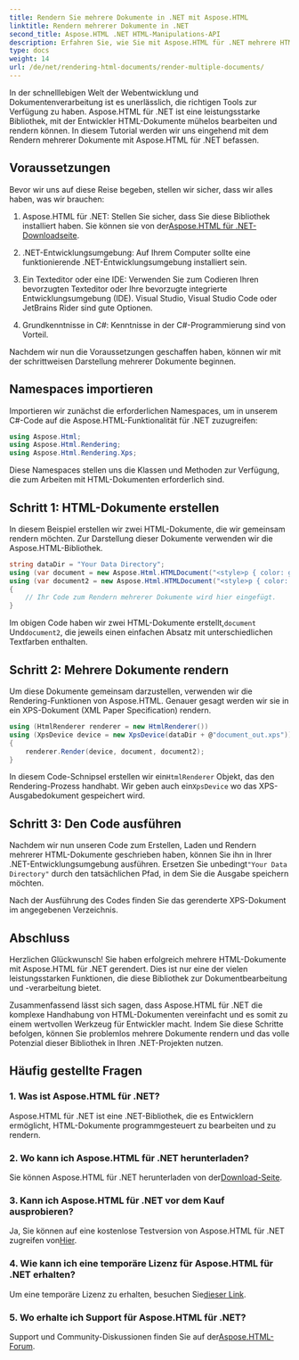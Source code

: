 ```yaml
---
title: Rendern Sie mehrere Dokumente in .NET mit Aspose.HTML
linktitle: Rendern mehrerer Dokumente in .NET
second_title: Aspose.HTML .NET HTML-Manipulations-API
description: Erfahren Sie, wie Sie mit Aspose.HTML für .NET mehrere HTML-Dokumente rendern. Steigern Sie Ihre Dokumentverarbeitungsfunktionen mit dieser leistungsstarken Bibliothek.
type: docs
weight: 14
url: /de/net/rendering-html-documents/render-multiple-documents/
---
```

In der schnelllebigen Welt der Webentwicklung und Dokumentenverarbeitung ist es unerlässlich, die richtigen Tools zur Verfügung zu haben. Aspose.HTML für .NET ist eine leistungsstarke Bibliothek, mit der Entwickler HTML-Dokumente mühelos bearbeiten und rendern können. In diesem Tutorial werden wir uns eingehend mit dem Rendern mehrerer Dokumente mit Aspose.HTML für .NET befassen.

## Voraussetzungen

Bevor wir uns auf diese Reise begeben, stellen wir sicher, dass wir alles haben, was wir brauchen:

1.  Aspose.HTML für .NET: Stellen Sie sicher, dass Sie diese Bibliothek installiert haben. Sie können sie von der[Aspose.HTML für .NET-Downloadseite](https://releases.aspose.com/html/net/).

2. .NET-Entwicklungsumgebung: Auf Ihrem Computer sollte eine funktionierende .NET-Entwicklungsumgebung installiert sein.

3. Ein Texteditor oder eine IDE: Verwenden Sie zum Codieren Ihren bevorzugten Texteditor oder Ihre bevorzugte integrierte Entwicklungsumgebung (IDE). Visual Studio, Visual Studio Code oder JetBrains Rider sind gute Optionen.

4. Grundkenntnisse in C#: Kenntnisse in der C#-Programmierung sind von Vorteil.

Nachdem wir nun die Voraussetzungen geschaffen haben, können wir mit der schrittweisen Darstellung mehrerer Dokumente beginnen.

## Namespaces importieren

Importieren wir zunächst die erforderlichen Namespaces, um in unserem C#-Code auf die Aspose.HTML-Funktionalität für .NET zuzugreifen:

```csharp
using Aspose.Html;
using Aspose.Html.Rendering;
using Aspose.Html.Rendering.Xps;
```

Diese Namespaces stellen uns die Klassen und Methoden zur Verfügung, die zum Arbeiten mit HTML-Dokumenten erforderlich sind.

## Schritt 1: HTML-Dokumente erstellen

In diesem Beispiel erstellen wir zwei HTML-Dokumente, die wir gemeinsam rendern möchten. Zur Darstellung dieser Dokumente verwenden wir die Aspose.HTML-Bibliothek.

```csharp
string dataDir = "Your Data Directory";
using (var document = new Aspose.Html.HTMLDocument("<style>p { color: green; }</style><p>my first paragraph</p>", @"c:\work\"))
using (var document2 = new Aspose.Html.HTMLDocument("<style>p { color: blue; }</style><p>my first paragraph</p>", @"c:\work\"))
{
    // Ihr Code zum Rendern mehrerer Dokumente wird hier eingefügt.
}
```

Im obigen Code haben wir zwei HTML-Dokumente erstellt,`document` Und`document2`, die jeweils einen einfachen Absatz mit unterschiedlichen Textfarben enthalten.

## Schritt 2: Mehrere Dokumente rendern

Um diese Dokumente gemeinsam darzustellen, verwenden wir die Rendering-Funktionen von Aspose.HTML. Genauer gesagt werden wir sie in ein XPS-Dokument (XML Paper Specification) rendern.

```csharp
using (HtmlRenderer renderer = new HtmlRenderer())
using (XpsDevice device = new XpsDevice(dataDir + @"document_out.xps"))
{
    renderer.Render(device, document, document2);
}
```

 In diesem Code-Schnipsel erstellen wir ein`HtmlRenderer` Objekt, das den Rendering-Prozess handhabt. Wir geben auch ein`XpsDevice` wo das XPS-Ausgabedokument gespeichert wird.

## Schritt 3: Den Code ausführen

 Nachdem wir nun unseren Code zum Erstellen, Laden und Rendern mehrerer HTML-Dokumente geschrieben haben, können Sie ihn in Ihrer .NET-Entwicklungsumgebung ausführen. Ersetzen Sie unbedingt`"Your Data Directory"` durch den tatsächlichen Pfad, in dem Sie die Ausgabe speichern möchten.

Nach der Ausführung des Codes finden Sie das gerenderte XPS-Dokument im angegebenen Verzeichnis.

## Abschluss
Herzlichen Glückwunsch! Sie haben erfolgreich mehrere HTML-Dokumente mit Aspose.HTML für .NET gerendert. Dies ist nur eine der vielen leistungsstarken Funktionen, die diese Bibliothek zur Dokumentbearbeitung und -verarbeitung bietet.

Zusammenfassend lässt sich sagen, dass Aspose.HTML für .NET die komplexe Handhabung von HTML-Dokumenten vereinfacht und es somit zu einem wertvollen Werkzeug für Entwickler macht. Indem Sie diese Schritte befolgen, können Sie problemlos mehrere Dokumente rendern und das volle Potenzial dieser Bibliothek in Ihren .NET-Projekten nutzen.

## Häufig gestellte Fragen

### 1. Was ist Aspose.HTML für .NET?
Aspose.HTML für .NET ist eine .NET-Bibliothek, die es Entwicklern ermöglicht, HTML-Dokumente programmgesteuert zu bearbeiten und zu rendern.

### 2. Wo kann ich Aspose.HTML für .NET herunterladen?
 Sie können Aspose.HTML für .NET herunterladen von der[Download-Seite](https://releases.aspose.com/html/net/).

### 3. Kann ich Aspose.HTML für .NET vor dem Kauf ausprobieren?
 Ja, Sie können auf eine kostenlose Testversion von Aspose.HTML für .NET zugreifen von[Hier](https://releases.aspose.com/).

### 4. Wie kann ich eine temporäre Lizenz für Aspose.HTML für .NET erhalten?
 Um eine temporäre Lizenz zu erhalten, besuchen Sie[dieser Link](https://purchase.aspose.com/temporary-license/).

### 5. Wo erhalte ich Support für Aspose.HTML für .NET?
 Support und Community-Diskussionen finden Sie auf der[Aspose.HTML-Forum](https://forum.aspose.com/).
